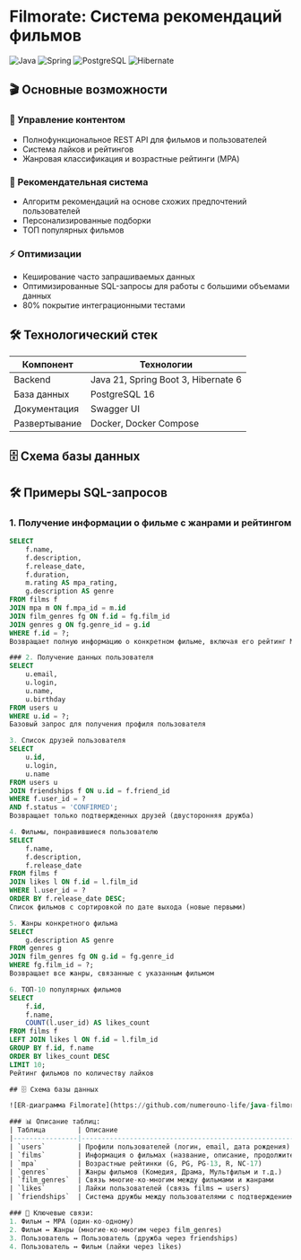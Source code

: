 # Filmorate: Система рекомендаций фильмов

![Java](https://img.shields.io/badge/Java-21-%23ED8B00?logo=openjdk)
![Spring](https://img.shields.io/badge/Spring_Boot-3.2-%236DB33F?logo=spring)
![PostgreSQL](https://img.shields.io/badge/PostgreSQL-16-%234169E1?logo=postgresql)
![Hibernate](https://img.shields.io/badge/Hibernate-6-%2359666C?logo=hibernate)

## 🎬 Основные возможности

### 🎥 Управление контентом
- Полнофункциональное REST API для фильмов и пользователей
- Система лайков и рейтингов
- Жанровая классификация и возрастные рейтинги (MPA)

### 🤖 Рекомендательная система
- Алгоритм рекомендаций на основе схожих предпочтений пользователей
- Персонализированные подборки
- ТОП популярных фильмов

### ⚡ Оптимизации
- Кеширование часто запрашиваемых данных
- Оптимизированные SQL-запросы для работы с большими объемами данных
- 80% покрытие интеграционными тестами

## 🛠 Технологический стек

| Компонент       | Технологии                          |
|-----------------|-------------------------------------|
| Backend         | Java 21, Spring Boot 3, Hibernate 6 |
| База данных     | PostgreSQL 16                       |
| Документация    | Swagger UI                          |
| Развертывание   | Docker, Docker Compose              |

## 🗄 Схема базы данных

## 🛠 Примеры SQL-запросов

### 1. Получение информации о фильме с жанрами и рейтингом
```sql
SELECT 
    f.name,
    f.description,
    f.release_date,
    f.duration,
    m.rating AS mpa_rating,
    g.description AS genre
FROM films f
JOIN mpa m ON f.mpa_id = m.id
JOIN film_genres fg ON f.id = fg.film_id
JOIN genres g ON fg.genre_id = g.id
WHERE f.id = ?;
Возвращает полную информацию о конкретном фильме, включая его рейтинг MPA и жанры

### 2. Получение данных пользователя
SELECT 
    u.email,
    u.login,
    u.name,
    u.birthday
FROM users u
WHERE u.id = ?;
Базовый запрос для получения профиля пользователя

3. Список друзей пользователя
SELECT 
    u.id,
    u.login,
    u.name
FROM users u
JOIN friendships f ON u.id = f.friend_id
WHERE f.user_id = ? 
AND f.status = 'CONFIRMED';
Возвращает только подтвержденных друзей (двусторонняя дружба)

4. Фильмы, понравившиеся пользователю
SELECT 
    f.name,
    f.description,
    f.release_date
FROM films f
JOIN likes l ON f.id = l.film_id
WHERE l.user_id = ?
ORDER BY f.release_date DESC;
Список фильмов с сортировкой по дате выхода (новые первыми)

5. Жанры конкретного фильма
SELECT 
    g.description AS genre
FROM genres g
JOIN film_genres fg ON g.id = fg.genre_id
WHERE fg.film_id = ?;
Возвращает все жанры, связанные с указанным фильмом

6. ТОП-10 популярных фильмов
SELECT 
    f.id,
    f.name,
    COUNT(l.user_id) AS likes_count
FROM films f
LEFT JOIN likes l ON f.id = l.film_id
GROUP BY f.id, f.name
ORDER BY likes_count DESC
LIMIT 10;
Рейтинг фильмов по количеству лайков

## 🗄 Схема базы данных

![ER-диаграмма Filmorate](https://github.com/numerouno-life/java-filmorate/blob/main/ER-diagramme.png?raw=true)

### 📊 Описание таблиц:
| Таблица        | Описание                                                                 |
|----------------|--------------------------------------------------------------------------|
| `users`        | Профили пользователей (логин, email, дата рождения)                     |
| `films`        | Информация о фильмах (название, описание, продолжительность)            |
| `mpa`          | Возрастные рейтинки (G, PG, PG-13, R, NC-17)                            |
| `genres`       | Жанры фильмов (Комедия, Драма, Мультфильм и т.д.)                       |
| `film_genres`  | Связь многие-ко-многим между фильмами и жанрами                         |
| `likes`        | Лайки пользователей (связь films ↔ users)                               |
| `friendships`  | Система дружбы между пользователями с подтверждением                    |

### 🔗 Ключевые связи:
1. Фильм → MPA (один-ко-одному)
2. Фильм ↔ Жанры (многие-ко-многим через film_genres)
3. Пользователь ↔ Пользователь (дружба через friendships)
4. Пользователь ↔ Фильм (лайки через likes)
